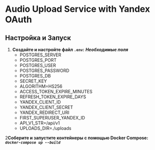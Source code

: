 # Audio Upload Service with Yandex OAuth

## Настройка и Запуск

1. **Создайте и настройте файл `.env`:**
    ***Необходимые поля***
    * POSTGRES_SERVER
    * POSTGRES_PORT
    * POSTGRES_USER
    * POSTGRES_PASSWORD
    * POSTGRES_DB
    * SECRET_KEY
    * ALGORITHM=HS256
    * ACCESS_TOKEN_EXPIRE_MINUTES
    * REFRESH_TOKEN_EXPIRE_DAYS
    * YANDEX_CLIENT_ID
    * YANDEX_CLIENT_SECRET
    * YANDEX_REDIRECT_URI
    * FIRST_SUPERUSER_YANDEX_ID
    * API_V1_STR=/api/v1
    * UPLOADS_DIR=./uploads

2**Соберите и запустите контейнеры с помощью Docker Compose:**
 ***```docker-compose up --build```***